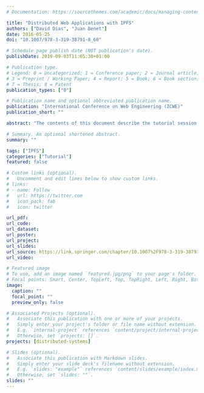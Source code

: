 ```yaml
---
# Documentation: https://sourcethemes.com/academic/docs/managing-content/

title: "Distributed Web Applications with IPFS"
authors: ["David Dias", "Juan Benet"]
date: 2016-05-25
doi: "10.1007/978-3-319-38791-8_60"

# Schedule page publish date (NOT publication's date).
publishDate: 2019-09-03T11:05:30+01:00

# Publication type.
# Legend: 0 = Uncategorized; 1 = Conference paper; 2 = Journal article;
# 3 = Preprint / Working Paper; 4 = Report; 5 = Book; 6 = Book section;
# 7 = Thesis; 8 = Patent
publication_types: ["0"]

# Publication name and optional abbreviated publication name.
publication: "International Conference on Web Engineering (ICWE)"
publication_short: ""

abstract: "The contents of this document describe the tutorial session delivered at ICWE 2016, focused on Building Distributed Web Applications with IPFS. IPFS, the InterPlanetary File System, is the distributed and permanent Web, a protocol to make the Web faster, more secure and open. The tutorial format focuses in key elements of IPFS and how to use it to build applications."

# Summary. An optional shortened abstract.
summary: ""

tags: ["IPFS"]
categories: ["Tutorial"]
featured: false

# Custom links (optional).
#   Uncomment and edit lines below to show custom links.
# links:
# - name: Follow
#   url: https://twitter.com
#   icon_pack: fab
#   icon: twitter

url_pdf:
url_code:
url_dataset:
url_poster:
url_project:
url_slides:
url_source: https://link.springer.com/chapter/10.1007%2F978-3-319-38791-8_60
url_video:

# Featured image
# To use, add an image named `featured.jpg/png` to your page's folder.
# Focal points: Smart, Center, TopLeft, Top, TopRight, Left, Right, BottomLeft, Bottom, BottomRight.
image:
  caption: ""
  focal_point: ""
  preview_only: false

# Associated Projects (optional).
#   Associate this publication with one or more of your projects.
#   Simply enter your project's folder or file name without extension.
#   E.g. `internal-project` references `content/project/internal-project/index.md`.
#   Otherwise, set `projects: []`.
projects: [distributed-systems]

# Slides (optional).
#   Associate this publication with Markdown slides.
#   Simply enter your slide deck's filename without extension.
#   E.g. `slides: "example"` references `content/slides/example/index.md`.
#   Otherwise, set `slides: ""`.
slides: ""
---
```

